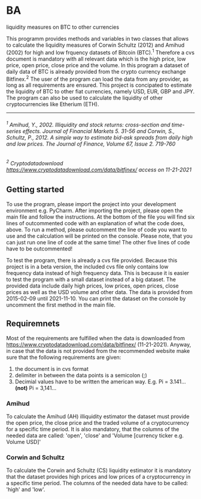# BA
liquidity measures on BTC to other currencies

This programm provides methods and variables in two classes that allows to calculate the liquidity measures of Corwin Schultz (2012) and Amihud (2002) 
for high and low frquency datasets of Bitcoin (BTC).<sup>1</sup> Therefore a cvs document is mandatory with all relevant data which is the high price, low price, open price,
close price and the volume. In this program a dataset of daily data of BTC is already provided from the crypto currency exchange Bitfinex.<sup>2</sup> The user of the program can load the data from any provider, as long as all requirements are ensured. This project is concipated to estimate the liquidity of BTC to other fiat currencies, namely USD, EUR, 
GBP and JPY. The program can also be used to calculate the liquidity of other cryptocurrencies like Etherium (ETH).

* * *
###### <sup>1</sup> Amihud, Y., 2002. *Illiquidity and stock returns: cross-section and time-series effects.* Journal of Financial Markets 5. 31-56 and Corwin, S., Schultz, P., 2012. *A simple way to estimate bid-ask spreads from daily high and low prices.* The Journal of Finance, Volume 67, Issue 2. 719-760

###### <sup>2</sup> Cryptodatadownload *https://www.cryptodatadownload.com/data/bitfinex/* access on 11-21-2021

## Getting started 

To use the program, please import the project into your development environment e.g. PyCharm. After importing the project, please open the main file and follow the instructions. At the bottom of the file you will find six lines of outcommented code with an explanation of what the code does, above. To run a method, please outcomment the line of code you want to use and the calculation will be printed on the console. Please note, that you can just run one line of code at the same time! The other five lines of code have to be outcommented!

To test the program, there is already a cvs file provided. Because this project is in a beta version, the included cvs file only contains low frequency 
data instead of high frequency data. This is because it is easier to test the program with a small dataset instead of a big dataset. The provided data include daily 
high prices, low prices, open prices, close prices as well as the USD volume and other data. The data is provided from 2015-02-09 until 2021-11-10. You can print the dataset on the console by uncomment the first method in the main file.

## Requiremnets
Most of the requirements are fulfilled when the data is downloaded from https://www.cryptodatadownload.com/data/bitfinex/ (11-21-2021). Anyway, in case that the
data is not provided from the recommended website make sure that the following requirements are given:

1. the document is in cvs format
2. delimiter in between the data points is a semicolon (;)
3. Decimial values have to be written the american way. E.g. Pi = 3.141... **(not)** Pi = 3,141...

### Amihud
To calculate the Amihud (AH) illiquidity estimator the dataset must provide the open price, the close price and the traded volume of a cryptocurrency for a specific 
time period. It is also mandatory, that the columns of the needed data are called: 'open', 'close' and 'Volume [currency ticker e.g. Volume USD]'

### Corwin and Schultz
To calculate the Corwin and Schultz (CS) liquidity estimator it is mandatory that the dataset provides high prices and low prices of a cryptocurrency in a specific
time period. The columns of the needed data have to be called: 'high' and 'low'.
